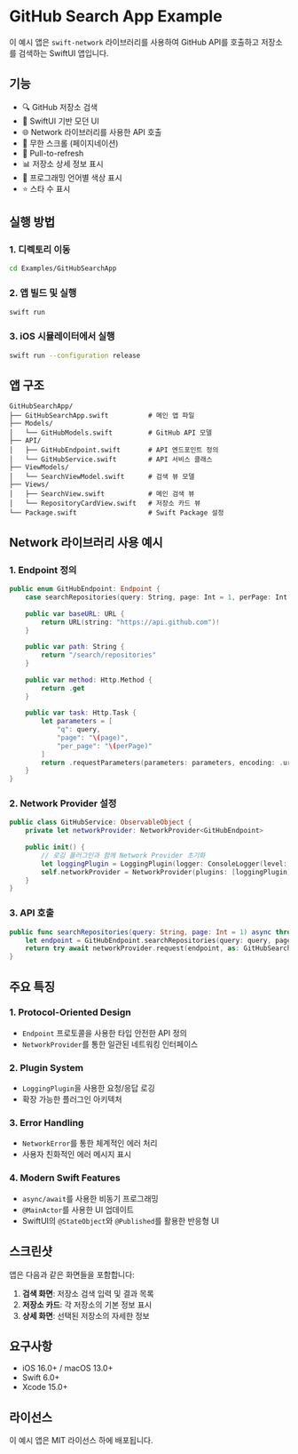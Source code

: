 # GitHub Search App Example

이 예시 앱은 `swift-network` 라이브러리를 사용하여 GitHub API를 호출하고 저장소를 검색하는 SwiftUI 앱입니다.

## 기능

- 🔍 GitHub 저장소 검색
- 📱 SwiftUI 기반 모던 UI
- 🌐 Network 라이브러리를 사용한 API 호출
- 📄 무한 스크롤 (페이지네이션)
- 🔄 Pull-to-refresh
- 📊 저장소 상세 정보 표시
- 🎨 프로그래밍 언어별 색상 표시
- ⭐ 스타 수 표시

## 실행 방법

### 1. 디렉토리 이동
```bash
cd Examples/GitHubSearchApp
```

### 2. 앱 빌드 및 실행
```bash
swift run
```

### 3. iOS 시뮬레이터에서 실행
```bash
swift run --configuration release
```

## 앱 구조

```
GitHubSearchApp/
├── GitHubSearchApp.swift          # 메인 앱 파일
├── Models/
│   └── GitHubModels.swift         # GitHub API 모델
├── API/
│   ├── GitHubEndpoint.swift       # API 엔드포인트 정의
│   └── GitHubService.swift        # API 서비스 클래스
├── ViewModels/
│   └── SearchViewModel.swift      # 검색 뷰 모델
├── Views/
│   ├── SearchView.swift           # 메인 검색 뷰
│   └── RepositoryCardView.swift   # 저장소 카드 뷰
└── Package.swift                  # Swift Package 설정
```

## Network 라이브러리 사용 예시

### 1. Endpoint 정의
```swift
public enum GitHubEndpoint: Endpoint {
    case searchRepositories(query: String, page: Int = 1, perPage: Int = 20)
    
    public var baseURL: URL {
        return URL(string: "https://api.github.com")!
    }
    
    public var path: String {
        return "/search/repositories"
    }
    
    public var method: Http.Method {
        return .get
    }
    
    public var task: Http.Task {
        let parameters = [
            "q": query,
            "page": "\(page)",
            "per_page": "\(perPage)"
        ]
        return .requestParameters(parameters: parameters, encoding: .url)
    }
}
```

### 2. Network Provider 설정
```swift
public class GitHubService: ObservableObject {
    private let networkProvider: NetworkProvider<GitHubEndpoint>
    
    public init() {
        // 로깅 플러그인과 함께 Network Provider 초기화
        let loggingPlugin = LoggingPlugin(logger: ConsoleLogger(level: .info))
        self.networkProvider = NetworkProvider(plugins: [loggingPlugin])
    }
}
```

### 3. API 호출
```swift
public func searchRepositories(query: String, page: Int = 1) async throws -> GitHubSearchResponse {
    let endpoint = GitHubEndpoint.searchRepositories(query: query, page: page)
    return try await networkProvider.request(endpoint, as: GitHubSearchResponse.self)
}
```

## 주요 특징

### 1. Protocol-Oriented Design
- `Endpoint` 프로토콜을 사용한 타입 안전한 API 정의
- `NetworkProvider`를 통한 일관된 네트워킹 인터페이스

### 2. Plugin System
- `LoggingPlugin`을 사용한 요청/응답 로깅
- 확장 가능한 플러그인 아키텍처

### 3. Error Handling
- `NetworkError`를 통한 체계적인 에러 처리
- 사용자 친화적인 에러 메시지 표시

### 4. Modern Swift Features
- `async/await`를 사용한 비동기 프로그래밍
- `@MainActor`를 사용한 UI 업데이트
- SwiftUI의 `@StateObject`와 `@Published`를 활용한 반응형 UI

## 스크린샷

앱은 다음과 같은 화면들을 포함합니다:

1. **검색 화면**: 저장소 검색 입력 및 결과 목록
2. **저장소 카드**: 각 저장소의 기본 정보 표시
3. **상세 화면**: 선택된 저장소의 자세한 정보

## 요구사항

- iOS 16.0+ / macOS 13.0+
- Swift 6.0+
- Xcode 15.0+

## 라이선스

이 예시 앱은 MIT 라이선스 하에 배포됩니다.
